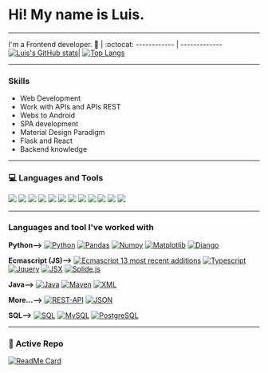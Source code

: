 # Hi! My name is Luis.

----

I'm a Frontend developer.
 🙋 | :octocat:
------------ | -------------
[![Luis's GitHub stats](https://github-readme-stats.vercel.app/api?username=LuisEnriqueChavarriaVazquez&show_icons=true&theme=tokyonight)](https://github.com/LuisEnriqueChavarriaVazquez/github-readme-stats)| [![Top Langs](https://github-readme-stats.vercel.app/api/top-langs/?username=LuisEnriqueChavarriaVazquez&langs_count=15&layout=compact&theme=tokyonight)](https://github.com/LuisEnriqueChavarriaVazquez/github-readme-stats)

----

### Skills

- Web Development
- Work with APIs and APIs REST
- Webs to Android
- SPA development
- Material Design Paradigm
- Flask and React
- Backend knowledge

----

### 💻 Languages and Tools 

<img src = "https://img.shields.io/badge/-HTML5-E34F26??style=for-the-badge&logo=html5&logoColor=white"> 
<img src = "https://img.shields.io/badge/-CSS3-1572B6??style=for-the-badge&logo=css3&logoColor=white">
<img src="https://img.shields.io/badge/-Bootstrap-563D7C??style=for-the-badge&logo=bootstrap&logoColor=white">
<img src="https://img.shields.io/badge/-JavaScript-eed718??style=for-the-badge&logo=javascript&logoColor=ffffff">
<img src="https://img.shields.io/badge/-React-000000??style=for-the-badge&logo=react&logoColor=00c8ff">
<img src="https://img.shields.io/badge/-MongoDB-4DB33D??style=for-the-badge&logo=mongodb&logoColor=FFFFFF">
<img src="https://img.shields.io/badge/-Express.js-787878??style=for-the-badge">
<img src="https://img.shields.io/badge/-Node.js-3C873A??style=for-the-badge&logo=Node.js&logoColor=white">
<img src="http://img.shields.io/badge/-Git-F1502F??style=for-the-badge&logo=git&logoColor=FFFFFF">
<img src="http://img.shields.io/badge/-Github-000000??style=for-the-badge&logo=github&logoColor=FFFFFF">
<img src="http://img.shields.io/badge/-VS%20Code-007ACC??style=for-the-badge&logo=visual%20studio%20code&logoColor=white">
<img src="http://img.shields.io/badge/-Heroku-430098??style=for-the-badge&logo=heroku&logoColor=white">

----

### Languages and tool I've worked with

  **Python-->**
  [![Python](https://img.shields.io/badge/-Python-black?style=flat&logo=python&link=link)](link)
  [![Pandas](https://img.shields.io/badge/-Pandas-150458?style=flat&logo=Pandas&link=link)](link)
  [![Numpy](https://img.shields.io/badge/-Numpy-lightgray?style=flat&logo=Numpy&logoColor=white&link=link)](link)
  [![Matplotlib](https://img.shields.io/badge/-Matplotlib-black?style=flat&logo=Matplotlib&logoColor=white&link=link)](link)
  [![Django](https://img.shields.io/badge/-Django-green?style=flat&logo=django&link=link)](link)
  
  **Ecmascript (JS)-->**
  [![Ecmascript 13 most recent additions](https://img.shields.io/badge/-Python-black?style=flat&logo=python&link=link)](link)
  [![Typescript](https://img.shields.io/badge/-Pandas-150458?style=flat&logo=Pandas&link=link)](link)
  [![Jquery](https://img.shields.io/badge/-Numpy-lightgray?style=flat&logo=Numpy&logoColor=white&link=link)](link)
  [![JSX](https://img.shields.io/badge/-Matplotlib-black?style=flat&logo=Matplotlib&logoColor=white&link=link)](link)
  [![Splide.js](https://img.shields.io/badge/-Django-green?style=flat&logo=django&link=link)](link)

  **Java-->**
  [![Java](https://img.shields.io/badge/Java-orange?style=flat&logo=java&logoColor=white&link=link)](link) 
  [![Maven](https://img.shields.io/badge/Maven-C71A36?style=flat&logo=apache-maven&link=link)](link) 
  [![XML](https://img.shields.io/badge/-XML-orange?style=flat&logo=xml&link=link)](link)

  **More...-->**
  [![REST-API](https://img.shields.io/badge/REST-API-lightblue?style=flat&logo=rest-api&link=link)](link)
  [![JSON](https://img.shields.io/badge/-JSON-lightgray?style=flat&logo=json&link=link)](link)

  **SQL-->**
  [![SQL](https://img.shields.io/badge/-SQL-orange?style=flat&logo=sql&link=https://github.com/Quananhle)]([https://github.com/Quananhle](https://github.com/LuisEnriqueChavarriaVazquez))
  [![MySQL](https://img.shields.io/badge/-MySQL-lightgray?style=flat&logo=mysql&link=https://github.com/Quananhle)]([https://github.com/Quananhle](https://github.com/LuisEnriqueChavarriaVazquez))
  [![PostgreSQL](https://img.shields.io/badge/-PostgreSQL-blue?style=flat&logo=postgresql&link=https://github.com/Quananhle)]([https://github.com/Quananhle](https://github.com/LuisEnriqueChavarriaVazquez))

---
### 👀 Active Repo
[![ReadMe Card](https://github-readme-stats.vercel.app/api/pin/?username=LuisEnriqueChavarriaVazquez&repo=JCP_helper&theme=radical "JCP_helper")]([https://github.com/LuisEnriqueChavarriaVazquez/Machine-learning](https://github.com/LuisEnriqueChavarriaVazquez/JCP_helper))
